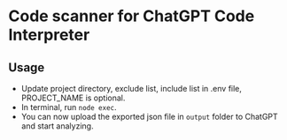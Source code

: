 # Code scanner for ChatGPT Code Interpreter

## Usage

- Update project directory, exclude list, include list in .env file, PROJECT_NAME is optional.
- In terminal, run `node exec`.
- You can now upload the exported json file in `output` folder to ChatGPT and start analyzing.
